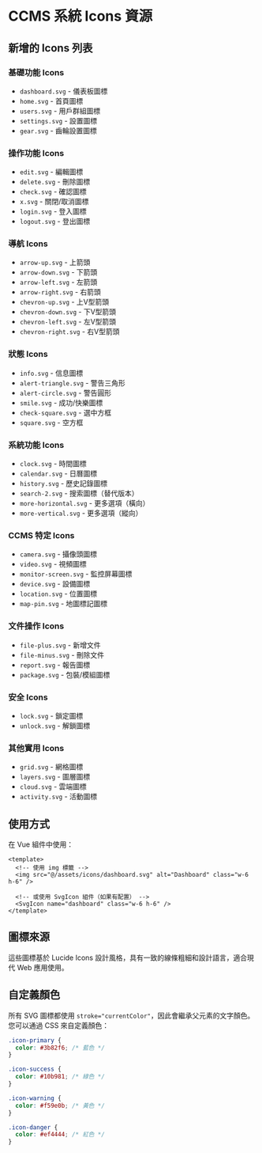 # CCMS 系統 Icons 資源

## 新增的 Icons 列表

### 基礎功能 Icons
- `dashboard.svg` - 儀表板圖標
- `home.svg` - 首頁圖標
- `users.svg` - 用戶群組圖標
- `settings.svg` - 設置圖標
- `gear.svg` - 齒輪設置圖標

### 操作功能 Icons
- `edit.svg` - 編輯圖標
- `delete.svg` - 刪除圖標
- `check.svg` - 確認圖標
- `x.svg` - 關閉/取消圖標
- `login.svg` - 登入圖標
- `logout.svg` - 登出圖標

### 導航 Icons
- `arrow-up.svg` - 上箭頭
- `arrow-down.svg` - 下箭頭
- `arrow-left.svg` - 左箭頭
- `arrow-right.svg` - 右箭頭
- `chevron-up.svg` - 上V型箭頭
- `chevron-down.svg` - 下V型箭頭
- `chevron-left.svg` - 左V型箭頭
- `chevron-right.svg` - 右V型箭頭

### 狀態 Icons
- `info.svg` - 信息圖標
- `alert-triangle.svg` - 警告三角形
- `alert-circle.svg` - 警告圓形
- `smile.svg` - 成功/快樂圖標
- `check-square.svg` - 選中方框
- `square.svg` - 空方框

### 系統功能 Icons
- `clock.svg` - 時間圖標
- `calendar.svg` - 日曆圖標
- `history.svg` - 歷史記錄圖標
- `search-2.svg` - 搜索圖標（替代版本）
- `more-horizontal.svg` - 更多選項（橫向）
- `more-vertical.svg` - 更多選項（縱向）

### CCMS 特定 Icons
- `camera.svg` - 攝像頭圖標
- `video.svg` - 視頻圖標
- `monitor-screen.svg` - 監控屏幕圖標
- `device.svg` - 設備圖標
- `location.svg` - 位置圖標
- `map-pin.svg` - 地圖標記圖標

### 文件操作 Icons
- `file-plus.svg` - 新增文件
- `file-minus.svg` - 刪除文件
- `report.svg` - 報告圖標
- `package.svg` - 包裝/模組圖標

### 安全 Icons
- `lock.svg` - 鎖定圖標
- `unlock.svg` - 解鎖圖標

### 其他實用 Icons
- `grid.svg` - 網格圖標
- `layers.svg` - 圖層圖標
- `cloud.svg` - 雲端圖標
- `activity.svg` - 活動圖標

## 使用方式

在 Vue 組件中使用：

```vue
<template>
  <!-- 使用 img 標籤 -->
  <img src="@/assets/icons/dashboard.svg" alt="Dashboard" class="w-6 h-6" />
  
  <!-- 或使用 SvgIcon 組件（如果有配置） -->
  <SvgIcon name="dashboard" class="w-6 h-6" />
</template>
```

## 圖標來源
這些圖標基於 Lucide Icons 設計風格，具有一致的線條粗細和設計語言，適合現代 Web 應用使用。

## 自定義顏色
所有 SVG 圖標都使用 `stroke="currentColor"`，因此會繼承父元素的文字顏色。您可以通過 CSS 來自定義顏色：

```css
.icon-primary {
  color: #3b82f6; /* 藍色 */
}

.icon-success {
  color: #10b981; /* 綠色 */
}

.icon-warning {
  color: #f59e0b; /* 黃色 */
}

.icon-danger {
  color: #ef4444; /* 紅色 */
}
```
